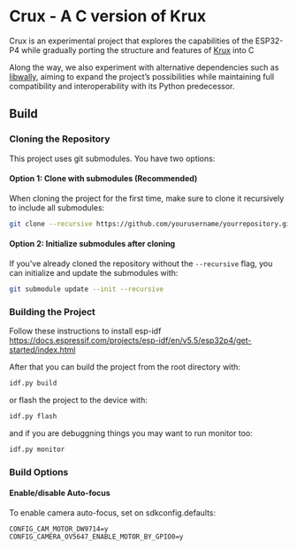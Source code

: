 # Crux - A C version of Krux

Crux is an experimental project that explores the capabilities of the ESP32-P4 while gradually porting the structure and features of [Krux](https://github.com/selfcustody/krux) into C

Along the way, we also experiment with alternative dependencies such as [libwally](https://github.com/ElementsProject/libwally-core), aiming to expand the project’s possibilities while maintaining full compatibility and interoperability with its Python predecessor.

## Build

### Cloning the Repository

This project uses git submodules. You have two options:

#### Option 1: Clone with submodules (Recommended)

When cloning the project for the first time, make sure to clone it recursively to include all submodules:

```bash
git clone --recursive https://github.com/yourusername/yourrepository.git
```

#### Option 2: Initialize submodules after cloning

If you've already cloned the repository without the `--recursive` flag, you can initialize and update the submodules with:

```bash
git submodule update --init --recursive
```

### Building the Project

Follow these instructions to install esp-idf https://docs.espressif.com/projects/esp-idf/en/v5.5/esp32p4/get-started/index.html

After that you can build the project from the root directory with:

```bash
idf.py build
```

or flash the project to the device with:

```bash
idf.py flash
```

and if you are debuggning things you may want to run monitor too:

```bash
idf.py monitor
```

### Build Options

#### Enable/disable Auto-focus

To enable camera auto-focus, set on sdkconfig.defaults:

```
CONFIG_CAM_MOTOR_DW9714=y
CONFIG_CAMERA_OV5647_ENABLE_MOTOR_BY_GPIO0=y
```
